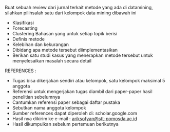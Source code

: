 
Buat sebuah review dari jurnal terkait metode yang ada di datamining, silahkan pilihsalah satu dari kelompok data mining dibawah ini
- Klasifikasi
- Forecasting
- Clustering
Bahasan yang untuk setiap topik berisi
- Definis metode
- Kelebihan dan kekurangan
- Dibidang apa metode tersebut diimplementasikan
- Berikan satu studi kasus yang menerapkan metode tersebut untuk menyelesaikan masalah secara detail

REFERENCES :

- Tugas bisa dikerjakan sendiri atau kelompok, satu kelompok maksimal 5 anggota
- Referensi untuk mengerjakan tugas diambil dari paper-paper hasil penelitian sebelumnya
- Cantumkan referensi paper sebagai daftar pustaka
- Sebutkan nama anggota kelompok
- Sumber references dapat diperoleh di: scholar.google.com
- Hasil nya dikirim ke e-mail : ariksofyan@stt-pomosda.ac.id
- Hasil dikumpulkan sebelum pertemuan berikutnya
